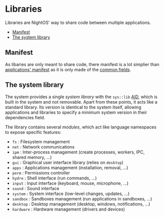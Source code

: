 # Libraries

Libraries are NightOS' way to share code between multiple applications.

- [Manifest](#manifest)
- [The system library](#the-system-library)

## Manifest

As libaries are only meant to share code, there manifest is a lot simplier than [applications' manifest](applications/manifest.md) as it is only made of the [common fields](applications-libraries.md#the-manifest).

## The system library

The system provides a single _system library_ with the `sys::lib` [AID](applications-libraries.md#application-identifier), which is built in the system and not removable. Apart from these points, it acts like a standard library. Its version is identical to the system itself, allowing applications and libraries to specify a minimum system version in their dependencies field.

The library contains several _modules_, which act like language namespaces to expose specific features:

- `fs` : Filesystem management
- `net` : Network communications
- `ipm` : Inter-process management (create processes, workers, IPC, shared memory, ...)
- `gui` : Graphical user interface library (relies on `desktop`)
- `apps` : Applications management (installation, removal, ...)
- `perm` : Permissions controller
- `hydre` : Shell interface (run commands, ...)
- `input` : Input interface (keyboard, mouse, microphone, ...)
- `sound` : Sound interface
- `system` : System interface (low-level changes, updates, ...)
- `sandbox` : Sandboxes management (run applications in sandboxes, ...)
- `desktop` : Desktop management (desktop, windows, notifications, ...)
- `hardware` : Hardware management (drivers and devices)